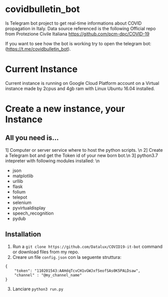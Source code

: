 # covidbulletin_bot
Is Telegram bot project to get real-time informations about COVID propagation in Italy. 
Data source referenced is the following Official repo from Protezione Civile Italiana https://github.com/pcm-dpc/COVID-19

If you want to see how the bot is working try to open the telegram bot: (https://t.me/covidbulletin_bot).


# Current Instance
Current instance is running on Google Cloud Platform account on a Virtual instance made by 2cpus and 4gb ram with Linux Ubuntu 16.04 installed. 
# Create a new instance, your Instance
## All you need is...

1] Computer or server service where to host the python scripts. \n
2] Create a Telegram bot and get the Token id of your new born bot.\n
3] python3.7 intepreter with following modules installed: \n

- json
- matplotlib
- urllib
- flask
- folium
- telepot
- selenium
- pyvirtualdisplay
- speech_recognition
- pydub

## Installation  

1. Run a `git clone https://github.com/Datalux/COVID19-it-bot` command or download files from my repo.
2. Creare un file `config.json` con la seguente struttura:
```
{
    "token": "110201543:AAHdqTcvCH1vGWJxfSeofSAs0K5PALDsaw",
    "channel" : "@my_channel_name"
}
```
3. Lanciare `python3 run.py`